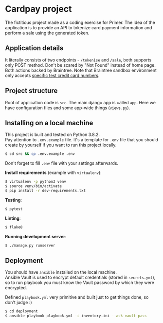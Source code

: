 # Cardpay project

The fictitious project made as a coding exercise for Primer. 
The idea of the application is to provide an API to tokenize 
card payment information and perform a sale using the generated token.

## Application details

It literally consists of two endpoints - `/tokenise` and `/sale`, both supports only POST method. 
Don't be scared by "Not Found" instead of home page. Both actions backed by Braintree.
Note that Braintree sandbox environment only accepts 
[specific test credit card numbers](https://developers.braintreepayments.com/reference/general/testing/python#credit-card-numbers).

## Project structure

Root of application code is `src`.
The main django app is called `app`. Here we have configuration files and 
some app-wide things (`views.py`).

## Installing on a local machine

This project is built and tested on Python 3.8.2.  
Pay attention to `.env.example` file. It's a template for `.env` file that 
you should create by yourself if you want to run this project locally.

```bash
$ cd src && cp .env.example .env
```

Don't forget to fill `.env` file with your settings afterwards.

**Install requirements** (example with `virtualenv`):

```bash
$ virtualenv -p python3 venv
$ source venv/bin/activate
$ pip install -r dev-requirements.txt
```

**Testing**:

```bash
$ pytest
```

**Linting**:

```bash
$ flake8
```

**Running development server**:

```bash
$ ./manage.py runserver
```

## Deployment  

You should have `ansible` installed on the local machine.    
Ansible Vault is used to encrypt default credentials (stored in `secrets.yml`),
so to run playbook you must know the Vault password by which they were encrypted. 

Defined `playbook.yml` very primitive and built just to get things done, so don't judge :)

```bash
$ cd deployment
$ ansible-playbook playbook.yml -i inventory.ini --ask-vault-pass
```
